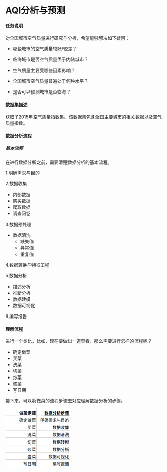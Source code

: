 # AQI分析与预测

#### 任务说明

对全国城市空气质量进行研究与分析，希望能够解决如下疑问：

+ 哪些城市的空气质量较好/较差？

+ 临海城市是否空气质量优于内陆城市？

+ 空气质量主要受哪些因素影响？

+ 全国城市空气质量普遍处于何种水平？

+ 是否可以预测城市是否临海？

#### 数据集描述

获取了2015年空气质量指数集。该数据集包含全国主要城市的相关数据以及空气质量指数。

#### 数据分析流程

##### 基本流程

在进行数据分析之前，需要清楚数据分析的基本流程。

1.明确需求与目的

2.数据收集
+ 内部数据
+ 购买数据
+ 爬取数据
+ 调查问卷

3.数据预处理
+ 数据清洗
  + 缺失值
  + 异常值
  + 重复值

4.数据转换与特征工程

5.数据分析
+ 描述分析
+ 推断分析
+ 数据建模
+ 数据可视化

6.编写报告

#### 理解流程

进行一个类比，比如，现在要做出一道菜肴，那么需要进行怎样的流程呢？

+ 确定做菜
+ 买菜
+ 洗菜
+ 切菜
+ 炒菜
+ 盛菜
+ 写日期

接下来，可以将做菜的流程步骤去对应理解数据分析的步骤。

![步骤](./img/so.png)
